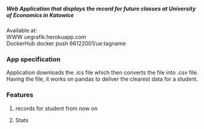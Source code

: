 <h5> Web Application that displays the record for future classes at University of Economics in Katowice </h5>

Available at: </br>
WWW uegrafik.herokuapp.com </br>
DockerHub docker push 66122001/ue:tagname


<h3>App specification</h3>

Application downloads the .ics file which then converts the file into .csv file. 
Having the file, it works on pandas to deliver the clearest data for a student.

<h3> Features </h3>

1) records for student from now on


2) Stats
